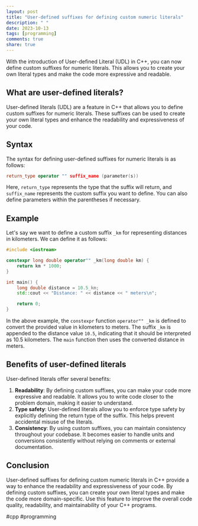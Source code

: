 ```yaml
---
layout: post
title: "User-defined suffixes for defining custom numeric literals"
description: " "
date: 2023-10-13
tags: [programming]
comments: true
share: true
---
```


With the introduction of User-defined Literal (UDL) in C++, you can now define custom suffixes for numeric literals. This allows you to create your own literal types and make the code more expressive and readable.

## What are user-defined literals?

User-defined literals (UDL) are a feature in C++ that allows you to define custom suffixes for numeric literals. These suffixes can be used to create your own literal types and enhance the readability and expressiveness of your code.

## Syntax

The syntax for defining user-defined suffixes for numeric literals is as follows:

```cpp
return_type operator "" suffix_name (parameter(s))
```

Here, `return_type` represents the type that the suffix will return, and `suffix_name` represents the custom suffix you want to define. You can also define parameters within the parentheses if necessary.

## Example

Let's say we want to define a custom suffix `_km` for representing distances in kilometers. We can define it as follows:

```cpp
#include <iostream>

constexpr long double operator"" _km(long double km) {
    return km * 1000;
}

int main() {
    long double distance = 10.5_km;
    std::cout << "Distance: " << distance << " meters\n";

    return 0;
}
```

In the above example, the `constexpr` function `operator"" _km` is defined to convert the provided value in kilometers to meters. The suffix `_km` is appended to the distance value `10.5`, indicating that it should be interpreted as 10.5 kilometers. The `main` function then uses the converted distance in meters.

## Benefits of user-defined literals

User-defined literals offer several benefits:

1. **Readability**: By defining custom suffixes, you can make your code more expressive and readable. It allows you to write code closer to the problem domain, making it easier to understand.
2. **Type safety**: User-defined literals allow you to enforce type safety by explicitly defining the return type of the suffix. This helps prevent accidental misuse of the literals.
3. **Consistency**: By using custom suffixes, you can maintain consistency throughout your codebase. It becomes easier to handle units and conversions consistently without relying on comments or external documentation.

## Conclusion

User-defined suffixes for defining custom numeric literals in C++ provide a way to enhance the readability and expressiveness of your code. By defining custom suffixes, you can create your own literal types and make the code more domain-specific. Use this feature to improve the overall code quality, readability, and maintainability of your C++ programs.

\#cpp #programming